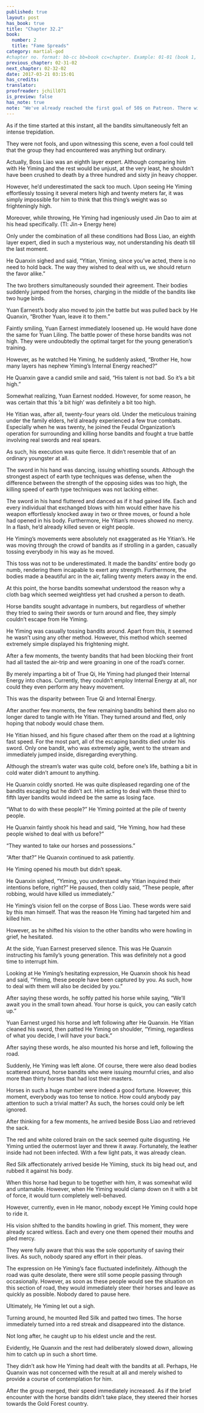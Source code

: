 ```yaml
---
published: true
layout: post
has_book: true
title: "Chapter 32.2"
book:
  number: 2
  title: "Fame Spreads"
category: martial-god
#chapter no. format: bb-cc bb=book cc=chapter. Example: 01-01 (book 1, chapter 1)
previous_chapter: 02-31-02
next_chapter: 02-32-02
date: 2017-03-21 03:15:01 
has_credits:
translator:
proofreader: jchill071
is_preview: false
has_note: true
note: "We've already reached the first goal of 50$ on Patreon. There will be six regular chapters per week from now on- Tuesday to Sunday. This a bonus chapter dedicated to my patrons. Thanks for the support!"
---
```

As if the time started at this instant, all the bandits simultaneously felt an intense trepidation.

They were not fools, and upon witnessing this scene, even a fool could tell that the group they had encountered was anything but ordinary.
<!--more-->

Actually, Boss Liao was an eighth layer expert. Although comparing him with He Yiming and the rest would be unjust, at the very least, he shouldn’t have been crushed to death by a three hundred and sixty jin heavy chopper.

However, he’d underestimated the sack too much. Upon seeing He Yiming effortlessly tossing it several meters high and twenty meters far, it was simply impossible for him to think that this thing’s weight was so frighteningly high.

Moreover, while throwing, He Yiming had ingeniously used Jin Dao to aim at his head specifically.
(Tl: Jin-> Energy here)

Only under the combination of all these conditions had Boss Liao, an eighth layer expert, died in such a mysterious way, not understanding his death till the last moment.

He Quanxin sighed and said, “Yitian, Yiming, since you’ve acted, there is no need to hold back. The way they wished to deal with us, we should return the favor alike.”

The two brothers simultaneously sounded their agreement. Their bodies suddenly jumped from the horses, charging in the middle of the bandits like two huge birds.

Yuan Earnest’s body also moved to join the battle but was pulled back by He Quanxin, “Brother Yuan, leave it to them.”

Faintly smiling, Yuan Earnest immediately loosened up. He would have done the same for Yuan Liling. The battle power of these horse bandits was not high. They were undoubtedly the optimal target for the young generation’s training.

However, as he watched He Yiming, he suddenly asked, “Brother He, how many layers has nephew Yiming’s Internal Energy reached?”

He Quanxin gave a candid smile and said, “His talent is not bad. So it’s a bit high.”

Somewhat realizing, Yuan Earnest nodded. However, for some reason, he was certain that this ‘a bit high’ was definitely a bit too high.

He Yitian was, after all, twenty-four years old. Under the meticulous training under the family elders, he’d already experienced a few true combats. Especially when he was twenty, he joined the Feudal Organization’s operation for surrounding and killing horse bandits and fought a true battle involving real swords and real spears.

As such, his execution was quite fierce. It didn’t resemble that of an ordinary youngster at all.

The sword in his hand was dancing, issuing whistling sounds. Although the strongest aspect of earth type techniques was defense, when the difference between the strength of the opposing sides was too high, the killing speed of earth type techniques was not lacking either.

The sword in his hand fluttered and danced as if it had gained life. Each and every individual that exchanged blows with him would either have his weapon effortlessly knocked away in two or three moves, or found a hole had opened in his body. Furthermore, He Yitian’s moves showed no mercy. In a flash, he’d already killed seven or eight people.

He Yiming’s movements were absolutely not exaggerated as He Yitian’s. He was moving through the crowd of bandits as if strolling in a garden, casually tossing everybody in his way as he moved.

This toss was not to be underestimated. It made the bandits’ entire body go numb, rendering them incapable to exert any strength. Furthermore, the bodies made a beautiful arc in the air, falling twenty meters away in the end.

At this point, the horse bandits somewhat understood the reason why a cloth bag which seemed weightless yet had crushed a person to death.

Horse bandits sought advantage in numbers, but regardless of whether they tried to swing their swords or turn around and flee, they simply couldn’t escape from He Yiming.

He Yiming was casually tossing bandits around. Apart from this, it seemed he wasn’t using any other method. However, this method which seemed extremely simple displayed his frightening might.

After a few moments, the twenty bandits that had been blocking their front had all tasted the air-trip and were groaning in one of the road’s corner.

By merely imparting a bit of True Qi, He Yiming had plunged their Internal Energy into chaos. Currently, they couldn’t employ Internal Energy at all, nor could they even perform any heavy movement.

This was the disparity between True Qi and Internal Energy.

After another few moments, the few remaining bandits behind them also no longer dared to tangle with He Yitian. They turned around and fled, only hoping that nobody would chase them.

He Yitian hissed, and his figure chased after them on the road at a lightning fast speed. For the most part, all of the escaping bandits died under his sword. Only one bandit, who was extremely agile, went to the stream and immediately jumped inside, disregarding everything.

Although the stream’s water was quite cold, before one’s life, bathing a bit in cold water didn’t amount to anything.

He Quanxin coldly snorted. He was quite displeased regarding one of the bandits escaping but he didn’t act. Him acting to deal with these third to fifth layer bandits would indeed be the same as losing face.

“What to do with these people?” He Yiming pointed at the pile of twenty people.

He Quanxin faintly shook his head and said, “He Yiming, how had these people wished to deal with us before?”

“They wanted to take our horses and possessions.”

“After that?” He Quanxin continued to ask patiently.

He Yiming opened his mouth but didn’t speak.

He Quanxin sighed, “Yiming, you understand why Yitian inquired their intentions before, right?” He paused, then coldly said, “These people, after robbing, would have killed us immediately.”

He Yiming’s vision fell on the corpse of Boss Liao. These words were said by this man himself. That was the reason He Yiming had targeted him and killed him.

However, as he shifted his vision to the other bandits who were howling in grief, he hesitated.

At the side, Yuan Earnest preserved silence. This was He Quanxin instructing his family’s young generation. This was definitely not a good time to interrupt him.

Looking at He Yiming’s hesitating expression, He Quanxin shook his head and said, “Yiming, these people have been captured by you. As such, how to deal with them will also be decided by you.”

After saying these words, he softly patted his horse while saying, “We’ll await you in the small town ahead. Your horse is quick, you can easily catch up.”

Yuan Earnest urged his horse and left following after He Quanxin. He Yitian cleaned his sword, then patted He Yiming on shoulder, “Yiming, regardless of what you decide, I will have your back.”

After saying these words, he also mounted his horse and left, following the road.

Suddenly, He Yiming was left alone. Of course, there were also dead bodies scattered around, horse bandits who were issuing mournful cries, and also more than thirty horses that had lost their masters.

Horses in such a huge number were indeed a good fortune. However, this moment, everybody was too tense to notice. How could anybody pay attention to such a trivial matter? As such, the horses could only be left ignored.

After thinking for a few moments, he arrived beside Boss Liao and retrieved the sack.

The red and white colored brain on the sack seemed quite disgusting. He Yiming untied the outermost layer and threw it away. Fortunately, the leather inside had not been infected. With a few light pats, it was already clean.

Red Silk affectionately arrived beside He Yiiming, stuck its big head out, and rubbed it against his body.

When this horse had begun to be together with him, it was somewhat wild and untamable. However, when He Yiming would clamp down on it with a bit of force, it would turn completely well-behaved.

However, currently, even in He manor, nobody except He Yiming could hope to ride it.

His vision shifted to the bandits howling in grief. This moment, they were already scared witless. Each and every one them opened their mouths and pled mercy.

They were fully aware that this was the sole opportunity of saving their lives. As such, nobody spared any effort in their pleas.

The expression on He Yiming’s face fluctuated indefinitely. Although the road was quite desolate, there were still some people passing through occasionally. However, as soon as these people would see the situation on this section of road, they would immediately steer their horses and leave as quickly as possible. Nobody dared to pause here.

Ultimately, He Yiming let out a sigh.

Turning around, he mounted Red Silk and patted two times. The horse immediately turned into a red streak and disappeared into the distance.

Not long after, he caught up to his eldest uncle and the rest.

Evidently, He Quanxin and the rest had deliberately slowed down, allowing him to catch up in such a short time.

They didn’t ask how He Yiming had dealt with the bandits at all. Perhaps, He Quanxin was not concerned with the result at all and merely wished to provide a course of contemplation for him.

After the group merged, their speed immediately increased. As if the brief encounter with the horse bandits didn’t take place, they steered their horses towards the Gold Forest country.




